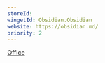 ```yaml
---
storeId: 
wingetId: Obsidian.Obsidian
website: https://obsidian.md/
priority: 2
---
```


[Office](../Office.md)